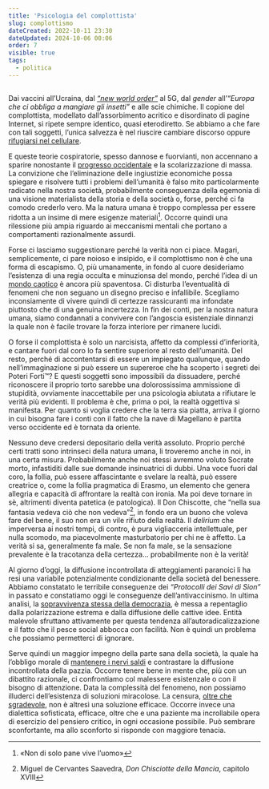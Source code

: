 ```yaml
---
title: 'Psicologia del complottista'
slug: complottismo
dateCreated: 2022-10-11 23:30
dateUpdated: 2024-10-06 00:06
order: 7
visible: true
tags:
  - politica
---
```


##

<span class="newthought">Dai vaccini</span> all’Ucraina, dal _[“new world order”](/notes/antiamericanismo/)_ al 5G, dal _gender_ all’_“Europa che ci obbliga a mangiare gli insetti”_ e alle scie chimiche. Il copione del complottista, modellato dall’assorbimento acritico e disordinato di pagine Internet, si ripete sempre identico, quasi eterodiretto. Se abbiamo a che fare con tali soggetti, l’unica salvezza è nel riuscire cambiare discorso oppure [rifugiarsi nel cellulare](/notes/internet/).

E queste teorie cospiratorie, spesso dannose e fuorvianti, non accennano a sparire nonostante il [progresso occidentale](/notes/occidente/) e la scolarizzazione di massa. La convizione che l’eliminazione delle ingiustizie economiche possa spiegare e risolvere tutti i problemi dell’umanità è falso mito particolarmente radicato nella nostra società, probabilmente conseguenza della egemonia di una visione materialista della storia e della società o, forse, perché ci fa comodo crederlo vero. Ma la natura umana è troppo complessa per essere ridotta a un insime di mere esigenze materiali[^1]. Occorre quindi una rilessione più ampia riguardo ai meccanismi mentali che portano a comportamenti razionalmente assurdi.

[^1]: «Non di solo pane vive lʼuomo»

Forse ci lasciamo suggestionare perché la verità non ci piace. Magari, semplicemente, ci pare noioso e insipido, e il complottismo non è che una forma di escapismo. O, più umanamente, in fondo al cuore desideriamo l’esistenza di una regia occulta e minuzionsa del mondo, perché l’idea di un [mondo caotico](/notes/progresso/) è ancora più spaventosa. Ci disturba l’eventualità di fenomeni che non seguano un disegno preciso e infallibile. Scegliamo inconsiamente di vivere quindi di certezze rassicuranti ma infondate piuttosto che di una genuina incertezza. In fin dei conti, per la nostra natura umana, siamo condannati a convivere con l’angoscia esistenziale dinnanzi la quale non è facile trovare la forza interiore per rimanere lucidi.

O forse il complottista è solo un narcisista, affetto da complessi d’inferiorità, e cantare fuori dal coro lo fa sentire superiore al resto dell’umanità. Del resto, perché di accontentarsi di essere un impiegato qualunque, quando nell’immaginazione si può essere un supereroe che ha scoperto i segreti dei Poteri Forti™? E questi soggetti sono impossibili da dissuadere, perché riconoscere il proprio torto sarebbe una dolorossissima ammissione di stupidità, ovviamente inaccettabile per una psicologia abiutata a rifiutare le verità più evidenti. Il problema è che, prima o poi, la realtà oggettiva si manifesta. Per quanto si voglia credere che la terra sia piatta, arriva il giorno in cui bisogna fare i conti con il fatto che la nave di Magellano è partita verso occidente ed è tornata da oriente.

Nessuno deve credersi depositario della verità assoluto. Proprio perché certi tratti sono intrinseci della natura umana, li troveremo anche in noi, in una certa misura. Probabilmente anche noi stessi avremmo voluto Socrate morto, infastiditi dalle sue domande insinuatrici di dubbi. Una voce fuori dal coro, la follia, può essere affascintante e svelare la realtà, può essere creatrice o, come la follia pragmatica di Erasmo, un elemento che genera allegria e capacità di affrontare la realtà con ironia. Ma poi deve tornare in sè, altrimenti diventa patetica (e patologica). Il Don Chiscotte, che “nella sua fantasia vedeva ciò che non vedeva”[^2], in fondo era un buono che voleva fare del bene, il suo non era un vile rifiuto della realtà. Il _delirium_ che imperversa ai nostri tempi, di contro, è pura vigliacceria intellettuale, per nulla scomodo, ma piacevolmente masturbatorio per chi ne è affetto. La verità si sa, generalmente fa male. Se non fa male, se la sensazione prevalente è la tracotanza della certezza... probabilmente non è la verità!

[^2]: Miguel de Cervantes Saavedra, _Don Chisciotte della Mancia_, capitolo XVIII

Al giorno d’oggi, la diffusione incontrollata di atteggiamenti paranoici li ha resi una variabile potenzialmente condizionante della società del benessere. Abbiamo constatato le terribile conseguenze dei _“Protocolli dei Savi di Sion”_ in passato e constatiamo oggi le conseguenze dell’antivaccinismo. In ultima analisi, la [sopravvivenza stessa della democrazia](/notes/democrazia/), è messa a repentaglio dalla polarizzazione estrema e dalla diffusione delle cattive idee. Entità malevole sfruttano attivamente per questa tendenza all’autoradicalizzazione e il fatto che il pesce social abbocca con facilità. Non è quindi un problema che possiamo permetterci di ignorare.

Serve quindi un maggior impegno della parte sana della società, la quale ha l’obbligo morale di [mantenere i nervi saldi](/notes/mitezza/) e contrastare la diffusione incontrollata della pazzia. Occorre tenere bene in mente che, più con un dibattito razionale, ci confrontiamo col malessere esistenzale o con il bisogno di attenzione. Data la complessità del fenomeno, non possiamo illuderci dell’esistenza di soluzioni miracolose. La censura, [oltre che sgradevole](/notes/libero/), non è altresì una soluzione efficace. Occorre invece una dialettica sofisticata, efficace, oltre che e una paziente ma incrollabile opera di esercizio del pensiero critico, in ogni occasione possibile. Può sembrare sconfortante, ma allo sconforto si risponde con maggiore tenacia.
